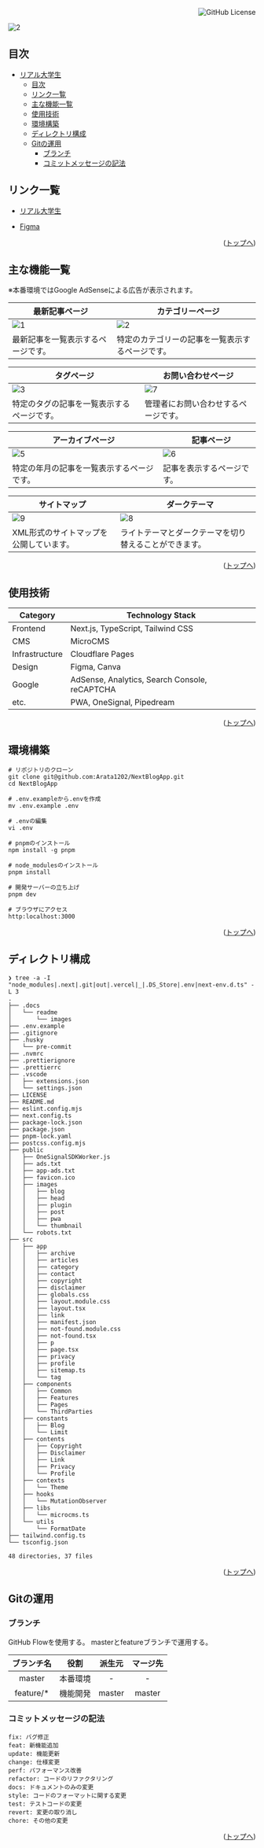 <div id="top"></div>

<div align="right">

![GitHub License](https://img.shields.io/github/license/Arata1202/NextBlogApp)

</div>

![2](/.docs/readme/images/title.png)

## 目次

- [リアル大学生](#top)
  - [目次](#目次)
  - [リンク一覧](#リンク一覧)
  - [主な機能一覧](#主な機能一覧)
  - [使用技術](#使用技術)
  - [環境構築](#環境構築)
  - [ディレクトリ構成](#ディレクトリ構成)
  - [Gitの運用](#Gitの運用)
    - [ブランチ](#ブランチ)
    - [コミットメッセージの記法](#コミットメッセージの記法)

## リンク一覧

<ul><li><a href="https://realunivlog.com">リアル大学生</a></li></ul>
<ul><li><a href="https://www.figma.com/design/Fa4LsgTvBhWAu4sIcwYy1O/NextBlogApp?node-id=0-1&node-type=canvas&t=zcqCjvUj22ccvYpV-11">Figma</a></li></ul>

<p align="right">(<a href="#top">トップへ</a>)</p>

## 主な機能一覧

※本番環境ではGoogle AdSenseによる広告が表示されます。

| 最新記事ページ                     | 　カテゴリーページ                               |
| ---------------------------------- | ------------------------------------------------ |
| ![1](/.docs/readme/images/1.png)   | ![2](/.docs/readme/images/2.png)                 |
| 最新記事を一覧表示するページです。 | 特定のカテゴリーの記事を一覧表示するページです。 |

| タグページ                                 | お問い合わせページ                   |
| ------------------------------------------ | ------------------------------------ |
| ![3](/.docs/readme/images/3.png)           | ![7](/.docs/readme/images/7.png)     |
| 特定のタグの記事を一覧表示するページです。 | 管理者にお問い合わせするページです。 |

| アーカイブページ                           | 　記事ページ                     |
| ------------------------------------------ | -------------------------------- |
| ![5](/.docs/readme/images/5.png)           | ![6](/.docs/readme/images/6.png) |
| 特定の年月の記事を一覧表示するページです。 | 記事を表示するページです。       |

| サイトマップ                            | 　ダークテーマ                                         |
| --------------------------------------- | ------------------------------------------------------ |
| ![9](/.docs/readme/images/9.png)        | ![8](/.docs/readme/images/8.png)                       |
| XML形式のサイトマップを公開しています。 | ライトテーマとダークテーマを切り替えることができます。 |

<p align="right">(<a href="#top">トップへ</a>)</p>

## 使用技術

| Category       | Technology Stack                              |
| -------------- | --------------------------------------------- |
| Frontend       | Next.js, TypeScript, Tailwind CSS             |
| CMS            | MicroCMS                                      |
| Infrastructure | Cloudflare Pages                              |
| Design         | Figma, Canva                                  |
| Google         | AdSense, Analytics, Search Console, reCAPTCHA |
| etc.           | PWA, OneSignal, Pipedream                     |

<p align="right">(<a href="#top">トップへ</a>)</p>

## 環境構築

```
# リポジトリのクローン
git clone git@github.com:Arata1202/NextBlogApp.git
cd NextBlogApp

# .env.exampleから.envを作成
mv .env.example .env

# .envの編集
vi .env

# pnpmのインストール
npm install -g pnpm

# node_modulesのインストール
pnpm install

# 開発サーバーの立ち上げ
pnpm dev

# ブラウザにアクセス
http:localhost:3000
```

<p align="right">(<a href="#top">トップへ</a>)</p>

## ディレクトリ構成

```
❯ tree -a -I "node_modules|.next|.git|out|.vercel|_|.DS_Store|.env|next-env.d.ts" -L 3
.
├── .docs
│   └── readme
│       └── images
├── .env.example
├── .gitignore
├── .husky
│   └── pre-commit
├── .nvmrc
├── .prettierignore
├── .prettierrc
├── .vscode
│   ├── extensions.json
│   └── settings.json
├── LICENSE
├── README.md
├── eslint.config.mjs
├── next.config.ts
├── package-lock.json
├── package.json
├── pnpm-lock.yaml
├── postcss.config.mjs
├── public
│   ├── OneSignalSDKWorker.js
│   ├── ads.txt
│   ├── app-ads.txt
│   ├── favicon.ico
│   ├── images
│   │   ├── blog
│   │   ├── head
│   │   ├── plugin
│   │   ├── post
│   │   ├── pwa
│   │   └── thumbnail
│   └── robots.txt
├── src
│   ├── app
│   │   ├── archive
│   │   ├── articles
│   │   ├── category
│   │   ├── contact
│   │   ├── copyright
│   │   ├── disclaimer
│   │   ├── globals.css
│   │   ├── layout.module.css
│   │   ├── layout.tsx
│   │   ├── link
│   │   ├── manifest.json
│   │   ├── not-found.module.css
│   │   ├── not-found.tsx
│   │   ├── p
│   │   ├── page.tsx
│   │   ├── privacy
│   │   ├── profile
│   │   ├── sitemap.ts
│   │   └── tag
│   ├── components
│   │   ├── Common
│   │   ├── Features
│   │   ├── Pages
│   │   └── ThirdParties
│   ├── constants
│   │   ├── Blog
│   │   └── Limit
│   ├── contents
│   │   ├── Copyright
│   │   ├── Disclaimer
│   │   ├── Link
│   │   ├── Privacy
│   │   └── Profile
│   ├── contexts
│   │   └── Theme
│   ├── hooks
│   │   └── MutationObserver
│   ├── libs
│   │   └── microcms.ts
│   └── utils
│       └── FormatDate
├── tailwind.config.ts
└── tsconfig.json

48 directories, 37 files
```

<p align="right">(<a href="#top">トップへ</a>)</p>

## Gitの運用

### ブランチ

GitHub Flowを使用する。
masterとfeatureブランチで運用する。

| ブランチ名 |   役割   | 派生元 | マージ先 |
| :--------: | :------: | :----: | :------: |
|   master   | 本番環境 |   -    |    -     |
| feature/\* | 機能開発 | master |  master  |

### コミットメッセージの記法

```
fix: バグ修正
feat: 新機能追加
update: 機能更新
change: 仕様変更
perf: パフォーマンス改善
refactor: コードのリファクタリング
docs: ドキュメントのみの変更
style: コードのフォーマットに関する変更
test: テストコードの変更
revert: 変更の取り消し
chore: その他の変更
```

<p align="right">(<a href="#top">トップへ</a>)</p>
